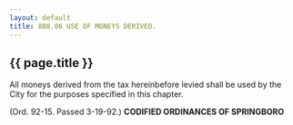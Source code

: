 ```yaml
---
layout: default 
title: 888.06 USE OF MONEYS DERIVED.
---
```


{{ page.title }}
----------------

All moneys derived from the tax hereinbefore levied shall be used by the
City for the purposes specified in this chapter.

(Ord. 92-15. Passed 3-19-92.) **CODIFIED ORDINANCES OF SPRINGBORO**

